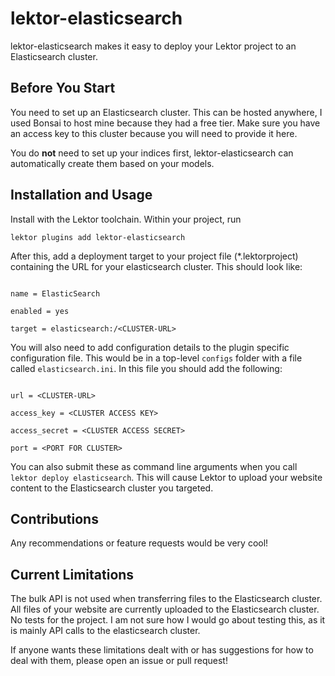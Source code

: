 # lektor-elasticsearch

lektor-elasticsearch makes it easy to deploy your Lektor project to an Elasticsearch cluster. 

## Before You Start
You need to set up an Elasticsearch cluster. This can be hosted anywhere, I used Bonsai to host mine because they had a free tier. Make sure you have an access key to this cluster because you will need to provide it here. 

You do **not** need to set up your indices first, lektor-elasticsearch can automatically create them based on your models.

## Installation and Usage
Install with the Lektor toolchain. Within your project, run 

`lektor plugins add lektor-elasticsearch`

After this, add a deployment target to your project file (*.lektorproject) containing the URL for your elasticsearch cluster. This should look like:
```[servers.elasticsearch]

name = ElasticSearch

enabled = yes

target = elasticsearch:/<CLUSTER-URL>
```

You will also need to add configuration details to the plugin specific configuration file. This would be in a top-level `configs` folder with a file called `elasticsearch.ini`. In this file you should add the following:

```[cluster]

url = <CLUSTER-URL>

access_key = <CLUSTER ACCESS KEY>

access_secret = <CLUSTER ACCESS SECRET>

port = <PORT FOR CLUSTER>
```

You can also submit these as command line arguments when you call `lektor deploy elasticsearch`. This will cause Lektor to upload your website content to the Elasticsearch cluster you targeted. 

## Contributions
Any recommendations or feature requests would be very cool! 

## Current Limitations 
The bulk API is not used when transferring files to the Elasticsearch cluster.
All files of your website are currently uploaded to the Elasticsearch cluster. 
No tests for the project. I am not sure how I would go about testing this, as it is mainly API calls to the elasticsearch cluster.

If anyone wants these limitations dealt with or has suggestions for how to deal with them, please open an issue or pull request!
